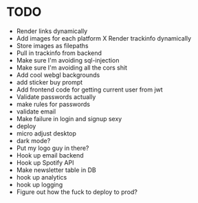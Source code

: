 # TODO
- Render links dynamically
- Add images for each platform
X Render trackinfo dynamically
- Store images as filepaths
- Pull in trackinfo from backend
- Make sure I'm avoiding sql-injection
- Make sure I'm avoiding all the cors shit
- Add cool webgl backgrounds
- add sticker buy prompt
- Add frontend code for getting current user from jwt
- Validate passwords actually
- make rules for passwords
- validate email
- Make failure in login and signup sexy
- deploy
- micro adjust desktop
- dark mode?
- Put my logo guy in there?
- Hook up email backend
- Hook up Spotify API
- Make newsletter table in DB
- hook up analytics
- hook up logging
- Figure out how the fuck to deploy to prod?
